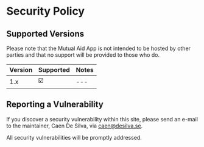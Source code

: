 # Security Policy

## Supported Versions
Please note that the Mutual Aid App is not intended to be hosted by other parties and that no support will be provided to those who do.

| Version | Supported          | Notes         |
| ------- | ------------------ | ----          |
| 1.x     | ☑️                 | ---  |



## Reporting a Vulnerability

If you discover a security vulnerability within this site, please send an e-mail to the maintainer, Caen De Silva, via caen@desilva.se.

All security vulnerabilities will be promptly addressed.
